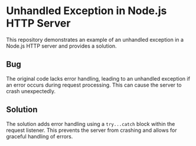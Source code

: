 # Unhandled Exception in Node.js HTTP Server

This repository demonstrates an example of an unhandled exception in a Node.js HTTP server and provides a solution.

## Bug

The original code lacks error handling, leading to an unhandled exception if an error occurs during request processing. This can cause the server to crash unexpectedly.

## Solution

The solution adds error handling using a `try...catch` block within the request listener.  This prevents the server from crashing and allows for graceful handling of errors.
